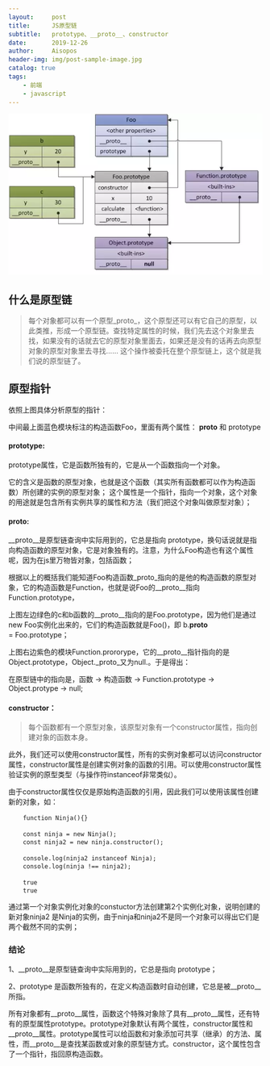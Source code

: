 ```yaml
---
layout:     post
title:      JS原型链
subtitle:   prototype、__proto__、constructor
date:       2019-12-26
author:     Aisopos
header-img: img/post-sample-image.jpg
catalog: true
tags:
    - 前端
    - javascript
---
```


![Image](https://github.com/wjscml/wjscml.github.io/blob/master/img/article-proto.png?raw=true)

## 什么是原型链

> 每个对象都可以有一个原型_proto_，这个原型还可以有它自己的原型，以此类推，形成一个原型链。查找特定属性的时候，我们先去这个对象里去找，如果没有的话就去它的原型对象里面去，如果还是没有的话再去向原型对象的原型对象里去寻找...... 这个操作被委托在整个原型链上，这个就是我们说的原型链了。

## 原型指针

依照上图具体分析原型的指针：

中间最上面蓝色模块标注的构造函数Foo，里面有两个属性： __proto__ 和 prototype

#### prototype: 
prototype属性，它是函数所独有的，它是从一个函数指向一个对象。

它的含义是函数的原型对象，也就是这个函数（其实所有函数都可以作为构造函数）所创建的实例的原型对象；
这个属性是一个指针，指向一个对象，这个对象的用途就是包含所有实例共享的属性和方法（我们把这个对象叫做原型对象）；

#### __proto__: 
__proto__是原型链查询中实际用到的，它总是指向 prototype，换句话说就是指向构造函数的原型对象，它是对象独有的。注意，为什么Foo构造也有这个属性呢，因为在js里万物皆对象，包括函数；

根据以上的概括我们能知道Foo构造函数_proto_指向的是他的构造函数的原型对象，它的构造函数是Function，也就是说Foo的__proto__指向Function.prototype，

上图左边绿色的c和b函数的__proto__指向的是Foo.prototype，因为他们是通过 new Foo实例化出来的，它们的构造函数就是Foo()，即 b.__proto__ = Foo.prototype；

上图右边紫色的模块Function.prororype，它的__proto__指针指向的是Object.prototype，Object._proto_又为null.。于是得出：

在原型链中的指向是，函数 → 构造函数 → Function.prototype → Object.protype → null;

#### constructor：

> 每个函数都有一个原型对象，该原型对象有一个constructor属性，指向创建对象的函数本身。

此外，我们还可以使用constructor属性，所有的实例对象都可以访问constructor属性，constructor属性是创建实例对象的函数的引用。可以使用constructor属性验证实例的原型类型（与操作符instanceof非常类似）。

由于constructor属性仅仅是原始构造函数的引用，因此我们可以使用该属性创建新的对象，如：

        function Ninja(){}

        const ninja = new Ninja();
        const ninja2 = new ninja.constructor();

        console.log(ninja2 instanceof Ninja);
        console.log(ninja !== ninja2);

        true
        true

通过第一个对象实例化对象的constuctor方法创建第2个实例化对象，说明创建的新对象ninja2 是Ninja的实例，由于ninja和ninja2不是同一个对象可以得出它们是两个截然不同的实例；

### 结论

1、__proto__是原型链查询中实际用到的，它总是指向 prototype；

2、prototype 是函数所独有的，在定义构造函数时自动创建，它总是被__proto__所指。

所有对象都有__proto__属性，函数这个特殊对象除了具有__proto__属性，还有特有的原型属性prototype。prototype对象默认有两个属性，constructor属性和__proto__属性。prototype属性可以给函数和对象添加可共享（继承）的方法、属性，而__proto__是查找某函数或对象的原型链方式。constructor，这个属性包含了一个指针，指回原构造函数。

